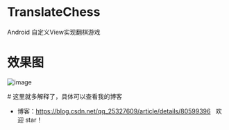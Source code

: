 # TranslateChess
Android  自定义View实现翻棋游戏

# 效果图
 ![image](https://img-blog.csdn.net/20180606184325429?watermark/2/text/aHR0cHM6Ly9ibG9nLmNzZG4ubmV0L3FxXzI1MzI3NjA5/font/5a6L5L2T/fontsize/400/fill/I0JBQkFCMA==/dissolve/70)

 
# 这里就多解释了，具体可以查看我的博客
* 博客：https://blog.csdn.net/qq_25327609/article/details/80599396
 
欢迎 star！

